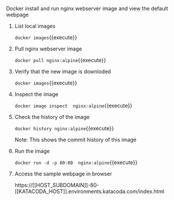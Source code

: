 Docker install and run nginx webserver image and view the default webpage 

1. List local images

    `docker images`{{execute}}

2. Pull nginx webserver image

    `docker pull nginx:alpine`{{execute}}
    
3. Verify that the new image is downloded    

    `docker images`{{execute}}

4. Inspect the image

    `docker image inspect  nginx:alpine`{{execute}}
  
5. Check the history of the image

    `docker history nginx:alpine`{{execute}}
    
    Note: This shows the commit history of this image
    
4. Run the image        

    `docker run -d -p 80:80  nginx:alpine`{{execute}}
 
5. Access the sample webpage in browser

    https://[[HOST_SUBDOMAIN]]-80-[[KATACODA_HOST]].environments.katacoda.com/index.html


